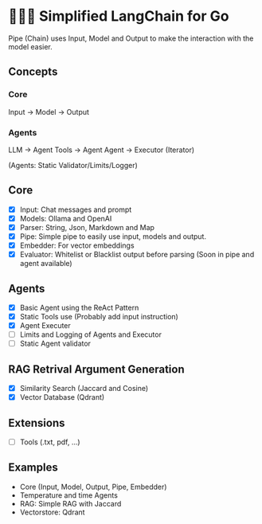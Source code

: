 # 🦜⛓️‍💥 Simplified LangChain for Go

Pipe (Chain) uses Input, Model and Output to make the interaction with the model easier.

## Concepts

### Core

Input -> Model -> Output

### Agents

LLM -> Agent
Tools -> Agent
Agent -> Executor (Iterator)

(Agents: Static Validator/Limits/Logger)

## Core

- [x] Input: Chat messages and prompt
- [x] Models: Ollama and OpenAI
- [x] Parser: String, Json, Markdown and Map
- [x] Pipe: Simple pipe to easily use input, models and output.
- [x] Embedder: For vector embeddings
- [x] Evaluator: Whitelist or Blacklist output before parsing (Soon in pipe and agent available)

## Agents

- [x] Basic Agent using the ReAct Pattern
- [x] Static Tools use (Probably add input instruction)
- [x] Agent Executer
- [ ] Limits and Logging of Agents and Executor
- [ ] Static Agent validator

## RAG Retrival Argument Generation

- [x] Similarity Search (Jaccard and Cosine)
- [x] Vector Database (Qdrant)

## Extensions

- [ ] Tools (.txt, pdf, ...)

## Examples

- Core (Input, Model, Output, Pipe, Embedder)
- Temperature and time Agents
- RAG: Simple RAG with Jaccard
- Vectorstore: Qdrant
